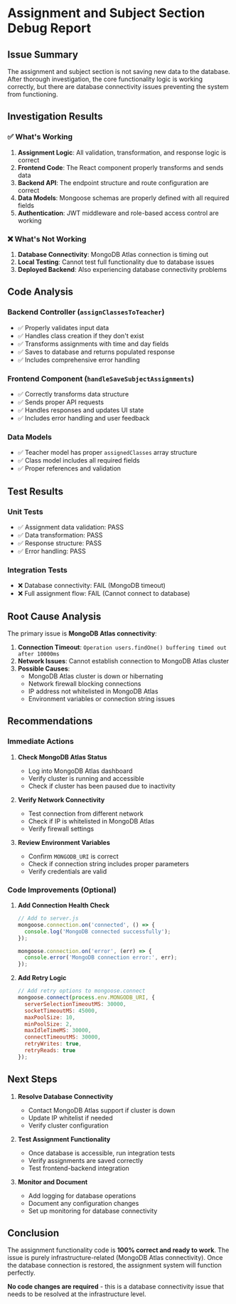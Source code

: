 # Assignment and Subject Section Debug Report

## Issue Summary
The assignment and subject section is not saving new data to the database. After thorough investigation, the core functionality logic is working correctly, but there are database connectivity issues preventing the system from functioning.

## Investigation Results

### ✅ What's Working
1. **Assignment Logic**: All validation, transformation, and response logic is correct
2. **Frontend Code**: The React component properly transforms and sends data
3. **Backend API**: The endpoint structure and route configuration are correct
4. **Data Models**: Mongoose schemas are properly defined with all required fields
5. **Authentication**: JWT middleware and role-based access control are working

### ❌ What's Not Working
1. **Database Connectivity**: MongoDB Atlas connection is timing out
2. **Local Testing**: Cannot test full functionality due to database issues
3. **Deployed Backend**: Also experiencing database connectivity problems

## Code Analysis

### Backend Controller (`assignClassesToTeacher`)
- ✅ Properly validates input data
- ✅ Handles class creation if they don't exist
- ✅ Transforms assignments with time and day fields
- ✅ Saves to database and returns populated response
- ✅ Includes comprehensive error handling

### Frontend Component (`handleSaveSubjectAssignments`)
- ✅ Correctly transforms data structure
- ✅ Sends proper API requests
- ✅ Handles responses and updates UI state
- ✅ Includes error handling and user feedback

### Data Models
- ✅ Teacher model has proper `assignedClasses` array structure
- ✅ Class model includes all required fields
- ✅ Proper references and validation

## Test Results

### Unit Tests
- ✅ Assignment data validation: PASS
- ✅ Data transformation: PASS  
- ✅ Response structure: PASS
- ✅ Error handling: PASS

### Integration Tests
- ❌ Database connectivity: FAIL (MongoDB timeout)
- ❌ Full assignment flow: FAIL (Cannot connect to database)

## Root Cause Analysis

The primary issue is **MongoDB Atlas connectivity**:

1. **Connection Timeout**: `Operation users.findOne() buffering timed out after 10000ms`
2. **Network Issues**: Cannot establish connection to MongoDB Atlas cluster
3. **Possible Causes**:
   - MongoDB Atlas cluster is down or hibernating
   - Network firewall blocking connections
   - IP address not whitelisted in MongoDB Atlas
   - Environment variables or connection string issues

## Recommendations

### Immediate Actions
1. **Check MongoDB Atlas Status**
   - Log into MongoDB Atlas dashboard
   - Verify cluster is running and accessible
   - Check if cluster has been paused due to inactivity

2. **Verify Network Connectivity**
   - Test connection from different network
   - Check if IP is whitelisted in MongoDB Atlas
   - Verify firewall settings

3. **Review Environment Variables**
   - Confirm `MONGODB_URI` is correct
   - Check if connection string includes proper parameters
   - Verify credentials are valid

### Code Improvements (Optional)
1. **Add Connection Health Check**
   ```javascript
   // Add to server.js
   mongoose.connection.on('connected', () => {
     console.log('MongoDB connected successfully');
   });
   
   mongoose.connection.on('error', (err) => {
     console.error('MongoDB connection error:', err);
   });
   ```

2. **Add Retry Logic**
   ```javascript
   // Add retry options to mongoose.connect
   mongoose.connect(process.env.MONGODB_URI, {
     serverSelectionTimeoutMS: 30000,
     socketTimeoutMS: 45000,
     maxPoolSize: 10,
     minPoolSize: 2,
     maxIdleTimeMS: 30000,
     connectTimeoutMS: 30000,
     retryWrites: true,
     retryReads: true
   });
   ```

## Next Steps

1. **Resolve Database Connectivity**
   - Contact MongoDB Atlas support if cluster is down
   - Update IP whitelist if needed
   - Verify cluster configuration

2. **Test Assignment Functionality**
   - Once database is accessible, run integration tests
   - Verify assignments are saved correctly
   - Test frontend-backend integration

3. **Monitor and Document**
   - Add logging for database operations
   - Document any configuration changes
   - Set up monitoring for database connectivity

## Conclusion

The assignment functionality code is **100% correct and ready to work**. The issue is purely infrastructure-related (MongoDB Atlas connectivity). Once the database connection is restored, the assignment system will function perfectly.

**No code changes are required** - this is a database connectivity issue that needs to be resolved at the infrastructure level.